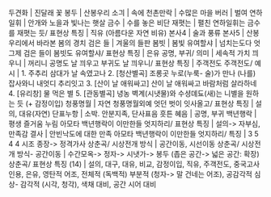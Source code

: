 
두견화					| 진달래 꽃
봉두					| 산봉우리
소긔					| 속에
천촌만락					| 수많은 마을
버러					| 벌여
연하일휘					| 안개와 노을과 빛나는 햇살
금수					| 수를 놓은 비단
재폇는					| 펼친
연하일휘는 금수를 재폇는 듯/ 표현상 특징					| 직유 (아름다운 자연 비유)
본사4					| 술과 풍류
본사5					| 산봉우리에서 바라본 봄의 경치
검은 들					| 겨울의 들판
봄빗					| 봄빛
유여할샤					| 넘치는도다
엇그제 검은 들이 봄빗도 유여할샤/ 표현상 특징					| 은유
공명, 부귀/ 의미					| 세속적 가치
끠우니					| 꺼리니
공명도 날 끠우고 부귀도 날 끠우니/ 표현상 특징					| 주객전도
주객전도/ 예시					| 1. 주추리 삼대가 날 속였고나 2. [청산별곡] 조롱곳 누로(누룩- 술)가 만나 (나를) 잡사와니 내엇디 추리잇고 3. [산이 날 애워싸고] 산이 날 애워싸고 바람처럼 살라하네 4. [유리창] 물 먹은 별 5. [관동별곡] 녕농 벽계(시냇물)와 수셩뎨됴(새)는 니별을 원하는 듯 (+ 감정이입)
청풍명월					| 자연
청풍명월외예 엇던 벗이 잇사올고/ 표현상 특징					| 설의, 대유(자연)
단표누항					| 소박. 안분지족, 단사표음
흣튼 혜음					| 공명, 부귀
백년행락					| 평생 즐거움 누림
아모타 백년행락이 이만한들 엇지하리/ 표현상 특징					| 설의-> 자부심, 만족감
결사					| 안빈낙도에 대한 만족
아모타 백년행락이 이만한들 엇지하리/ 특징					| 3 5 4 4 시조 종장-> 정격가사
상춘곡/ 시상전개 방식					| 공간이동, 시선이동
상춘곡/ 시상전개 방식- 공간이동					| 수간모옥-> 정자-> 시냇가-> 봉두 (좁은 공간-> 넓은 공간: 확장)
상춘곡/ 표현상 특징 (14)					| 설의, 대구, 대유, 비교, 감정이입, 직유, 주객전도, 중국고사 인용, 은유, 영탄적 어조, 전체적 (독백적) 부분적 (청자-> 말 건네는 어조), 공감각적 심상- 감각적 (시각, 청각), 색채 대비, 공간 시어 대비
